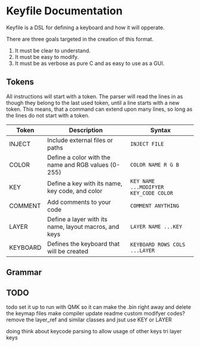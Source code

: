 # Keyfile Documentation
Keyfile is a DSL for defining a keyboard and how it will opperate.

There are three goals targeted in the creation of this format.
1. It must be clear to understand.
2. It must be easy to modify.
3. It must be as verbose as pure C and as easy to use as a GUI.

## Tokens
All instructions will start with a token. The parser will read the lines in as though they belong to the last used token, until a line starts with a new token. This means, that a command can extend upon many lines, so long as the lines do not start with a token.

| Token    | Description                                           | Syntax                                           |
|----------|-------------------------------------------------------|--------------------------------------------------|
| INJECT   | Include external files or paths                       | `INJECT FILE`                                    |
| COLOR    | Define a color with the name and RGB values (0-255)   | `COLOR NAME R G B`                               |
| KEY      | Define a key with its name, key code, and color       | `KEY NAME ...MODIFYER KEY_CODE COLOR`            |
| COMMENT  | Add comments to your code                             | `COMMENT ANYTHING`                               |
| LAYER    | Define a layer with its name, layout macros, and keys | `LAYER NAME ...KEY`                              |
| KEYBOARD | Defines the keyboard that will be created             | `KEYBOARD ROWS COLS ...LAYER`                    |

## Grammar


## TODO
todo
set it up to run with QMK so it can make the .bin right away and delete the keymap files
make compiler
update readme
custom modifyer codes?
remove the layer_ref and similar classes and jsut use KEY or LAYER

doing
think about keycode parsing to allow usage of other keys
tri layer keys

